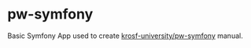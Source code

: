 # pw-symfony
Basic Symfony App used to create [krosf-university/pw-symfony](https://github.com/krosf-university/pw-symfony) manual.
